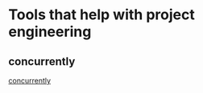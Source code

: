 # Tools that help with project engineering

## concurrently

[concurrently](https://github.com/open-cli-tools/concurrently)
